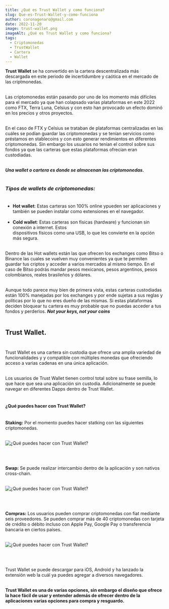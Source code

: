 ```yaml
---
title: ¿Qué es Trust Wallet y como funciona?
slug: Que-es-Trust-Wallet-y-como-funciona
author: coronagenaro@gmail.com
date: 2022-11-20
image: trust-wallet.png
imageAlt: ¿Qué es Trust Wallet y como funciona?
tags:
  - Criptomonedas
  - TrustWallet
  - Cartera
  - Wallet
---
```

**T﻿rust Wallet** se ha convertido en la cartera descentralizada más descargada en este periodo de incertidumbre y caótica en el mercado de las criptmonedas.<br/><br/>

L﻿as criptomonedas están pasando por uno de los momento más difíciles para el mercado ya que han colapsado varias plataformas en este 2022 como FTX, Terra Luna, Celsius y con esto han provocado un efecto dominó en los precios y otros proyectos.<br/><br/>

En el caso de FTX y Celsius se trataban de plataformas centralizadas en las cuáles se podían guardar las criptomonedas y se tenían servicios como préstamos en stablecoins y con esto generar rendimientos en diferentes criptomonedas. Sin embargo los usuarios no tenían el control sobre sus fondos ya que las carteras que estas plataformas ofrecían eran custodiadas.<br/><br/>

***Una wallet o cartera es donde se almacenan las criptomonedas.***<br/><br/>

### ***Tipos de wallets de criptomonedas:<br/><br/>***

* **Hot wallet**: Estas carteras son 100% online ypueden ser aplicaciones y también se pueden instalar como extensiones en el navegador.<br/><br/>
* **Cold wallet**: Estas carteras son físicas (hardware) y funcionan sin conexión a internet. Estos\
  dispositivos físicos como una USB, lo que les convierte en la opción más segura.<br/><br/>

D﻿entro de las Hot wallets están las que ofrecen los exchanges como Bitso o Binance las cuales se vuelven muy convenientes ya que te permiten guardar tus criptos y acceder a varios mercados al mismo tiempo. En el caso de Bitso podrás mandar pesos mexicanos, pesos argentinos, pesos colombianos, reales brasileños y dólares.<br/><br/>

A﻿unque todo parece muy bien de primera vista, estas carteras custodiadas están 100% manejadas por los exchanges y por ende sujetas a sus reglas y políticas por lo que no eres dueño de las mismas. Si estas plataformas deciden bloquear tu cartera es muy probable que no puedas acceder a tus fondos y perderlos. ***Not your keys, not your coins***<br/><br/>

## T﻿rust Wallet.<br/><br/>

Trust Wallet es una cartera sin custodia que ofrece una amplia variedad de funcionalidades y y compatible con múltiples monedas que ofreciendo acceso a varias cadenas en una única aplicación. <br/><br/>

Los usuarios de Trust Wallet tienen control total sobre su frase semilla, lo que hace que sea una aplicación sin custodia. Adicionalmente se puede navegar en diferentes Dapps dentro de Trust Wallet.<br/><br/>

#### ¿Qué puedes hacer con Trust Wallet?<br/><br/>

**Staking:** Por el momento puedes hacer statking con las siguientes criptomonedas.<br/><br/>

![](trustwallet-staking.jpg "¿Qué puedes hacer con Trust Wallet?")

<br/><br/>

**Swap:** Se puede realizar intercambio dentro de la aplicación y son nativos cross-chain.<br/><br/>

![](swap.jpg "¿Qué puedes hacer con Trust Wallet?")

<br/><br/>

**Compras:** Los usuarios pueden comprar criptomonedas con fiat mediante seis proveedores. Se pueden comprar más de 40 criptomonedas con tarjeta de crédito o débito incluso con Apple Pay, Google Pay o transferencia bancaria en ciertos países.<br/><br/>

![](comprastrsut.jpg "¿Qué puedes hacer con Trust Wallet?")

<br/><br/>

Trust Wallet se puede descargar para iOS, Android y ha lanzado la extensión web la cuál ya puedes agregar a diversos navegadores.<br/><br/>

**T﻿rust Wallet es una de varias opciones, sin embargo el diseño que ofrece la hace fácil de usar y entender además de ofrecer dentro de la aplicaciones varias opciones para compra y resguardo.**